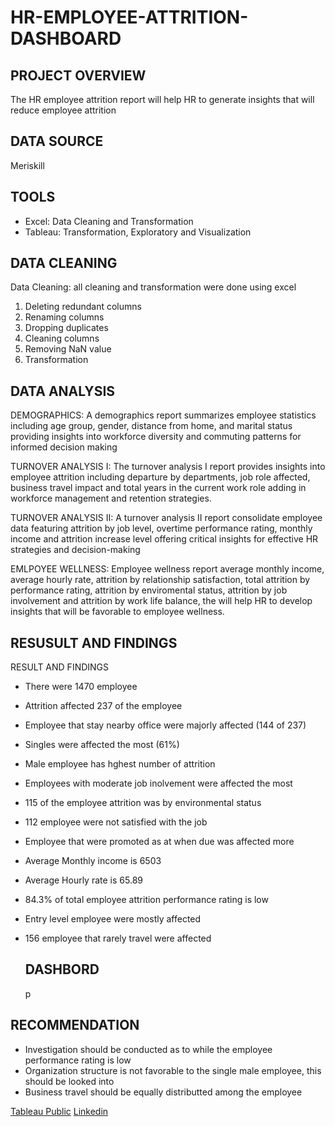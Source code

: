 # HR-EMPLOYEE-ATTRITION-DASHBOARD

## PROJECT OVERVIEW
The HR employee attrition report will help HR to generate insights that will reduce employee attrition

## DATA SOURCE
Meriskill

## TOOLS
- Excel: Data  Cleaning and Transformation
- Tableau: Transformation, Exploratory and Visualization

## DATA CLEANING
Data Cleaning: all cleaning and transformation were done using excel
1. Deleting redundant columns
2. Renaming columns
3. Dropping duplicates
4. Cleaning columns
5. Removing NaN value
5. Transformation

## DATA ANALYSIS
DEMOGRAPHICS:
A demographics report summarizes employee statistics including age group, gender, distance from home, and marital status providing insights into workforce diversity and commuting patterns for informed decision making

TURNOVER ANALYSIS I:
The turnover analysis I report provides insights into employee attrition including departure by departments, job role affected, business travel impact and total years in the current work role adding in workforce management and retention strategies.

TURNOVER ANALYSIS II:
A turnover analysis II report consolidate employee data featuring attrition by job level, overtime performance rating, monthly income and attrition increase level offering critical insights for effective HR strategies and decision-making

EMLPOYEE WELLNESS:
Employee wellness report average monthly income, average hourly rate, attrition by relationship satisfaction, total attrition by performance rating, attrition by enviromental status, attrition by job involvement and attrition by work life balance, the will help HR to develop insights that will be favorable to employee wellness.

## RESUSULT AND FINDINGS
RESULT AND FINDINGS
- There were 1470 employee
- Attrition affected 237 of the employee
- Employee that stay nearby office were majorly affected (144 of 237)
- Singles were affected the most (61%)
- Male employee has hghest number of attrition
- Employees with moderate job inolvement were affected the most
- 115 of the employee attrition was by environmental status
- 112 employee were not satisfied with the job
- Employee that were promoted as at when due was affected more
- Average Monthly income is 6503
- Average Hourly rate is 65.89
- 84.3% of total employee attrition performance rating is low
- Entry level employee were mostly affected
- 156 employee that rarely travel were affected

  ## DASHBORD
  p

## RECOMMENDATION
- Investigation should be conducted as to while the employee performance rating is low
- Organization structure is not favorable to the single male employee, this should be looked into
- Business travel should be equally distributted among the employee

[Tableau Public](https://public.tableau.com/app/profile/temitope.adepoju/viz/HREMPLOYEEATTRITIONDASHBOARD/PAGE1)
[Linkedin](www.linkedin.com/in/temitope-elizabeth-adepoju-25bb40160)












